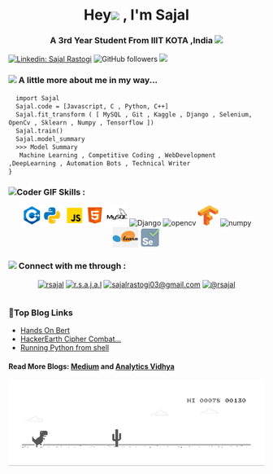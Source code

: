 <h1 align="center">Hey<img src="https://media.giphy.com/media/hvRJCLFzcasrR4ia7z/giphy.gif" width="30px"> , I'm Sajal </h1>
<h3 align="center">A 3rd Year Student From IIIT KOTA ,India <img src="https://media.giphy.com/media/WUlplcMpOCEmTGBtBW/giphy.gif" width="30"></h3>



[![Linkedin: Sajal Rastogi](https://img.shields.io/badge/-rsajal-blue?style=flat-square&logo=Linkedin&logoColor=white&link=https://www.linkedin.com/in/rsajal/)](https://www.linkedin.com/in/rsajal/)
![GitHub followers](https://img.shields.io/github/followers/r-sajal?label=Follow&style=social)
![](https://visitor-badge.glitch.me/badge?page_id=r-sajal.r-sajal)


### <img src="https://media.giphy.com/media/VgCDAzcKvsR6OM0uWg/giphy.gif" width="50" > A little more about me in my way...  

```
  import Sajal
  Sajal.code = [Javascript, C , Python, C++]
  Sajal.fit_transform ( [ MySQL , Git , Kaggle , Django , Selenium, OpenCv , Sklearn , Numpy , Tensorflow ])
  Sajal.train()
  Sajal.model_summary
  >>> Model Summary
   Machine Learning , Competitive Coding , WebDevelopment ,DeepLearning , Automation Bots , Technical Writer
}
```
### <img src="https://media.giphy.com/media/SWoSkN6DxTszqIKEqv/giphy.gif" alt="Coder GIF" width="50" height="50"> Skills :
<!-- BLOG-POST-LIST:START -->
<!-- BLOG-POST-LIST:END -->

<p align="center"><img src="https://github.com/r-sajal/r-sajal/blob/master/png/icons8-c%2B%2B-48.png" alt="cplusplus" width="40" height="40"/><img src="https://github.com/r-sajal/r-sajal/blob/master/png/icons8-python-48.png" alt="python" width="40" height="40"/>  <img src="https://github.com/r-sajal/r-sajal/blob/master/png/icons8-javascript-48.png" alt="javascript" width="40" height="40"/><img src="https://github.com/r-sajal/r-sajal/blob/master/png/icons8-html-5-48.png" alt="HTML5" width="40" height="40"/>
 <img src="https://github.com/r-sajal/r-sajal/blob/master/png/icons8-mysql-logo-50.png" alt="mysql" width="40" height="40"/> 
  <img src="https://upload.wikimedia.org/wikipedia/commons/7/75/Django_logo.svg" alt="Django" width="60" height="35"/>
  <img src="https://www.vectorlogo.zone/logos/opencv/opencv-icon.svg" alt="opencv" width="40" height="40"/> 
  <img src="https://github.com/r-sajal/r-sajal/blob/master/png/kisspng-tensorflow-deep-learning-keras-machine-learning-ca-thumbtack-5ac9a963e258c2.3736393915231655399271.png" alt="Tensorflow" width="40" height="40"/>
  <img src="https://upload.wikimedia.org/wikipedia/commons/1/1a/NumPy_logo.svg" alt="numpy" width="70" height="35"/>
  <img src="https://github.com/r-sajal/r-sajal/blob/master/png/sklearn-icon.png" alt="sklearn" width="50" height="40"/>
  

  <img src="https://github.com/r-sajal/r-sajal/blob/master/png/icons8-selenium-80.png" alt="Selenium" width="40" height="40"/>
 
<!-- ### <img src="https://media.giphy.com/media/12oufCB0MyZ1Go/giphy.gif" width="50"> Currently vibing to :  -->
<!-- <table width="100%">
  <tr><td width="%100">
  
&nbsp; &nbsp; [![Music Player](https://novatorem.r-sajal.vercel.app/api/spotify)](https://open.spotify.com/user/ua70taj4y4dif649gwxv02c6w)
 <img align="right" alt="GIF" src="https://github.com/r-sajal/r-sajal/blob/master/png/code.gif?raw=true" width="200" height="110" />
</tr></td> </table> -->

### <img src="https://media.giphy.com/media/mGcNjsfWAjY5AEZNw6/giphy.gif" width="50"> Connect with me through : 
<table width="100%">
<p align = "center">
<a href="https://linkedin.com/in/rsajal" target="blank"><img align="center" src="https://cdn.jsdelivr.net/npm/simple-icons@3.0.1/icons/linkedin.svg" alt="rsajal" height="30" width="30" /></a>
<a href="https://instagram.com/r.s.a.j.a.l" target="blank"><img align="center" src="https://cdn.jsdelivr.net/npm/simple-icons@3.0.1/icons/instagram.svg" alt="r.s.a.j.a.l" height="30" width="30" /></a>
  <a href="mailto:sajalrastogi03@gmail.com" target="blank"><img align="center" src="https://cdn.jsdelivr.net/npm/simple-icons@3.0.1/icons/gmail.svg" alt="sajalrastogi03@gmail.com" height="30" width="30" /></a>
<a href="https://rsajal.medium.com/" target="blank"><img align="center" src="https://cdn.jsdelivr.net/npm/simple-icons@3.0.1/icons/medium.svg" alt="@rsajal" height="30" width="30" /></a></p></td></tr></table>
 <h3> 🤯Top Blog Links </h5>
<ul><li><a href ="https://medium.com/analytics-vidhya/transfer-learning-hands-on-bert-a6448e4f7d4d">Hands On Bert</a> </li>
  <li><a href ="https://rsajal.medium.com/hackerearths-cipher-combat-3-0-vapt-8ce854014980">HackerEarth Cipher Combat...</a> </li>
  <li><a href ="https://rsajal.medium.com/running-python-script-from-batch-file-6228bd2a473">Running Python from shell</a> </li>
  </ul>
  
<h4> Read More Blogs: <a href="https://www.rsajal.medium.com">Medium</a> and <a href="https://www.analyticsvidhya.com/blog/author/r-sajal/">Analytics Vidhya</a> </h4>

![image](https://github.com/r-sajal/r-sajal/blob/master/png/dino.gif)



